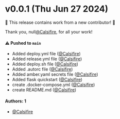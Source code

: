 # v0.0.1 (Thu Jun 27 2024)

:tada: This release contains work from a new contributor! :tada:

Thank you, null[@Calsifire](https://github.com/Calsifire), for all your work!

#### ⚠️ Pushed to `main`

- Added deploy.yml file ([@Calsifire](https://github.com/Calsifire))
- Added release.yml file ([@Calsifire](https://github.com/Calsifire))
- Added deploy.sh file ([@Calsifire](https://github.com/Calsifire))
- Added .autorc file ([@Calsifire](https://github.com/Calsifire))
- Added amber.yaml secrets file ([@Calsifire](https://github.com/Calsifire))
- Added flask quickstart ([@Calsifire](https://github.com/Calsifire))
- create .docker-compose.yml ([@Calsifire](https://github.com/Calsifire))
- create README.md ([@Calsifire](https://github.com/Calsifire))

#### Authors: 1

- [@Calsifire](https://github.com/Calsifire)
